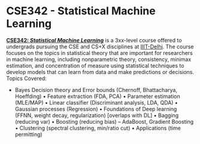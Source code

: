 # CSE342 - Statistical Machine Learning

**<a href="https://techtree.iiitd.edu.in/viewDescription/filename?=CSE342">CSE342: *Statistical Machine Learning*</a>** is a 3xx-level course offered to undergrads pursuing the CSE and CS+X disciplines at <a href="https://iiitd.ac.in/">IIIT-Delhi</a>. The course focuses on the topics in statistical theory that are important for researchers in machine learning, including nonparametric theory, consistency, minimax estimation, and concentration of measure using statistical techniques to develop models that can learn from data and make predictions or decisions.
<br>
Topics Covered:

- Bayes Decision theory and Error bounds (Chernoff,
Bhattacharya, Hoeffding)
• Feature extraction (FDA, PCA)
• Parameter estimation (MLE/MAP)
• Linear classifier (Discriminant analysis, LDA, QDA)
• Gaussian processes (Regression)
• Foundations of Deep learning (FFNN, weight decay,
regularization) [overlaps with DL]
• Bagging (reducing var)
• Boosting (reducing bias) – AdaBoost, Gradient Boosting
• Clustering (spectral clustering, min/ratio cut)
• Applications (time permitting)
